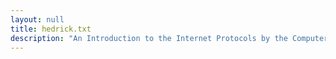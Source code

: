 ```yaml
---
layout: null
title: hedrick.txt
description: "An Introduction to the Internet Protocols by the Computer Science Facilities Group of Rutgers (July 3, 1987)"
---
```

